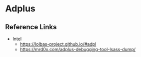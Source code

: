 # Adplus

## Reference Links
- Intel
  - https://lolbas-project.github.io/#adpl
  - https://mrd0x.com/adplus-debugging-tool-lsass-dump/